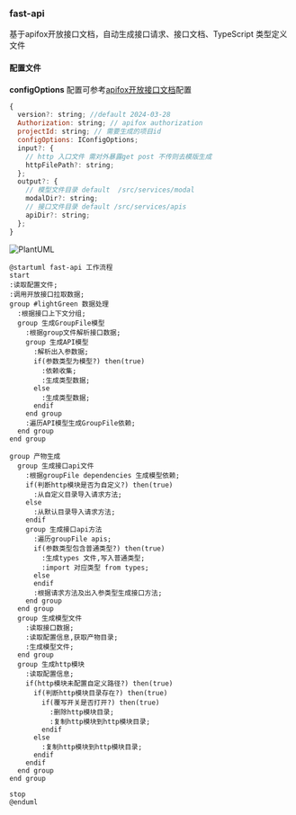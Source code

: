 ### fast-api

基于apifox开放接口文档，自动生成接口请求、接口文档、TypeScript 类型定义文件

#### 配置文件
**configOptions** 配置可参考[apifox开放接口文档](https://apifox-openapi.apifox.cn/api-173411997)配置

```javascript
{
  version?: string; //default 2024-03-28
  Authorization: string; // apifox authorization
  projectId: string; // 需要生成的项目id
  configOptions: IConfigOptions;
  input?: {
    // http 入口文件 需对外暴露get post 不传则去模版生成
    httpFilePath?: string;
  };
  output?: {
    // 模型文件目录 default  /src/services/modal
    modalDir?: string;
    // 接口文件目录 default /src/services/apis
    apiDir?: string;
  };
}

```

![PlantUML](https://www.plantuml.com/plantuml/png/dLJBRjf05DtxAqRg9f7w1V6YwQPHT_s5g3714W_Bc4Lt90LZGdb81Gfvf8b24vegDb5K0fZGd_4Tst_HCHVPWoLBLNV3lUUSEtFkmRi5RL_LYjcCi3e8EvvbGwldLnhkYqbxLSUUYAmu_knsHh0eqSwIDdz0wuRMQmn6ksFQC4NXKCqN5V8g8n-cjJrLad84Ep0ikssT28JiqAiPAo3PcPuuqpfJ1qDtxRB8-gZWThvJexqNdD_96OcEhk6opheXVmN3QtbtD_IoZO8uBT3PL7hxuJsdmLIG1DKvL1ZlcESH8gUsiEO-sepZJET8VhDDjBIKszBKehIDs43BMLvultkqC_7FT34gusIKsDINCWNfdt2v0pabh4_u7lJ0Fsf0KmyV5NCBxoCAF2qwhNVapE_Ssazancn7A_SL6VsDsOupo86aC4qfzr6M2ciUNYQQZaOQGzfxI6kQ4hGllj6-1UrRPgbNlGVpr9dLugwYftOp1BXd9hnqmLgmNNdMCtqyfhqPVUhYZD1CPFbstpE7oPJGr-30VYKy7U6ip_aTFPu12WbXWIyLQF-Y0zCldM8b8JKuKFkaCF_GwDUW3zXzUIuN9pchv5MDW3M3UGUx9ANcisGb4OyMdvveVRmLq3e9uuzol0MyNNpuedCiDD66CI_yvyFvSqsFh30IN1ZExn4Hxjfxjc1PZbkMaANrbX_wS3wAKqAITwi7lYvAK7d2yD7QL_OpJWYD1kFA7mpZKyGDoB01nYI2W35EnkCU-FNyXqmaWk7bLq48__SkQ7b5s6K5zYt_2m00)

```plantuml
@startuml fast-api 工作流程
start
:读取配置文件;
:调用开放接口拉取数据;
group #lightGreen 数据处理 
  :根据接口上下文分组;
  group 生成GroupFile模型
    :根据group文件解析接口数据;
    group 生成API模型
      :解析出入参数据;
      if(参数类型为模型?) then(true)
        :依赖收集;
        :生成类型数据;
      else
        :生成类型数据;
      endif
    end group
    :遍历API模型生成GroupFile依赖;
  end group
end group

group 产物生成
  group 生成接口api文件
    :根据groupFile dependencies 生成模型依赖;
    if(判断http模块是否为自定义?) then(true)
      :从自定义目录导入请求方法;
    else
      :从默认目录导入请求方法;
    endif    
    group 生成接口api方法
      :遍历groupFile apis;
      if(参数类型包含普通类型?) then(true)
        :生成types 文件,写入普通类型;
        :import 对应类型 from types;
      else
      endif
      :根据请求方法及出入参类型生成接口方法;
    end group
  end group
  group 生成模型文件
    :读取接口数据;
    :读取配置信息,获取产物目录;
    :生成模型文件;
  end group
  group 生成http模块
    :读取配置信息;
    if(http模块未配置自定义路径?) then(true)
      if(判断http模块目录存在?) then(true)
        if(覆写开关是否打开?) then(true)
          :删除http模块目录;
          :复制http模块到http模块目录;
        endif
      else
        :复制http模块到http模块目录;
      endif
    endif 
  end group  
end group

stop
@enduml
```